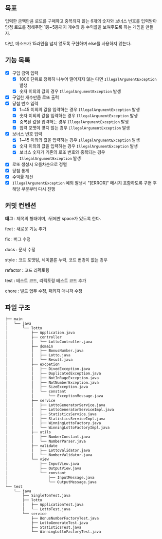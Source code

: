 ## 목표
입력한 금액만큼 로또를 구매하고 중복되지 않는 6개의 숫자와 보너스 번호를 입력받아 당첨 로또를 정해주면
1등~5등까지 개수와 총 수익률을 보여주도록 하는 게임을 만들자.

다만, 메소드가 15라인을 넘지 않도록 구현하며 else를 사용하지 않는다.

## 기능 목록
- [x] 구입 금액 입력
  - [x] 1000 단위로 정확히 나누어 떨어지지 않는 다면 `IllegalArgumentException` 발생
  - [x] 숫자 이외의 값의 경우 `IllegalArgumentException` 발생
- [x] 구입한 개수만큼 로또 출력
- [x] 당첨 번호 입력
  - [x] 1~45 이외의 값을 입력하는 경우 `IllegalArgumentException` 발생
  - [x] 숫자 이외의 값을 입력하는 경우 `IllegalArgumentException` 발생
  - [x] 중복된 값을 입력하는 경우 `IllegalArgumentException` 발생
  - [x] 입력 포멧이 맞지 않는 경우 `IllegalArgumentException` 발생
- [x] 보너스 번호 입력
  - [x] 1~45 이외의 값을 입력하는 경우 `IllegalArgumentException` 발생
  - [x] 숫자 이외의 값을 입력하는 경우 `IllegalArgumentException` 발생
  - [x] 보너스 숫자가 기존의 로또 번호와 중복되는 경우 `IllegalArgumentException` 발생
- [x] 로또 생성시 오름차순으로 정렬
- [x] 당첨 통계
- [x] 수익률 계산
- [x] `IllegalArgumentException` 예외 발생시 "[ERROR]" 메시지 포함하도록 구현 후 해당 부분부터 다시 진행

## 커밋 컨벤션
**태그** : 제목의 형태이며, :뒤에만 space가 있도록 한다.

feat : 새로운 기능 추가

fix : 버그 수정

docs : 문서 수정

style : 코드 포맷팅, 세미콜론 누락, 코드 변경이 없는 경우

refactor : 코드 리펙토링

test : 테스트 코드, 리펙토링 테스트 코드 추가

chore : 빌드 업무 수정, 패키지 매니저 수정

## 파일 구조
```bash
├── main
│   └── java
│       └── lotto
│           ├── Application.java
│           ├── controller
│           │   └── LottoController.java
│           ├── domain
│           │   ├── BonusNumber.java
│           │   ├── Lotto.java
│           │   └── Result.java
│           ├── excpetion
│           │   ├── DivedException.java
│           │   ├── DuplicatedException.java
│           │   ├── NotInRageException.java
│           │   ├── NotNumberException.java
│           │   ├── SizeException.java
│           │   └── constant
│           │       └── ExceptionMessage.java
│           ├── service
│           │   ├── LottoGeneratorService.java
│           │   ├── LottoGeneratorServiceImpl.java
│           │   ├── StatisticsService.java
│           │   ├── StatisticsServiceImpl.java
│           │   ├── WinningLottoFactory.java
│           │   └── WinningLottoFactoryImpl.java
│           ├── utils
│           │   ├── NumberConstant.java
│           │   └── NumberParser.java
│           ├── validate
│           │   ├── LottoValidator.java
│           │   └── NumberValidator.java
│           └── view
│               ├── InputView.java
│               ├── OutputView.java
│               └── constant
│                   ├── InputMessage.java
│                   └── OutputMessage.java
└── test
    └── java
        ├── SingleTonTest.java
        ├── lotto
        │   ├── ApplicationTest.java
        │   └── LottoTest.java
        └── service
            ├── BonusNumberFactoryTest.java
            ├── LottoGenerateTest.java
            ├── StatisticsTest.java
            └── WinningLottoFactoryTest.java
```